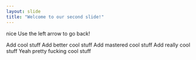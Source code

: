 ```yaml
---
layout: slide
title: "Welcome to our second slide!"
---
```

nice
Use the left arrow to go back!

Add cool stuff Add better cool stuff Add mastered cool stuff Add really cool stuff Yeah pretty fucking cool stuff
